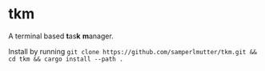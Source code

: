 # tkm
A terminal based **t**as**k** **m**anager.

Install by running `git clone https://github.com/samperlmutter/tkm.git && cd tkm && cargo install --path .`

